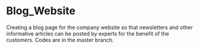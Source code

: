 # Blog_Website
Creating a blog page for the company website so that newsletters and other informative articles can be posted by experts for the benefit of the customers.
Codes are in the master branch.
